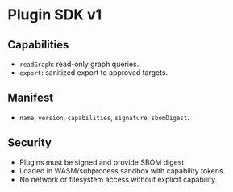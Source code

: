 # Plugin SDK v1

## Capabilities
- `readGraph`: read-only graph queries.
- `export`: sanitized export to approved targets.

## Manifest
- `name`, `version`, `capabilities`, `signature`, `sbomDigest`.

## Security
- Plugins must be signed and provide SBOM digest.
- Loaded in WASM/subprocess sandbox with capability tokens.
- No network or filesystem access without explicit capability.


